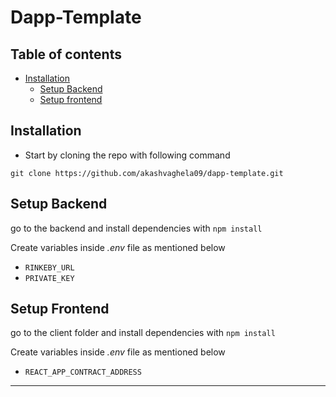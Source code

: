 # Dapp-Template

## Table of contents
- [Installation](#installation)
    - [Setup Backend](#setup-backend)
    - [Setup frontend](#setup-frontend)
## Installation
- Start by cloning the repo with following command
```
git clone https://github.com/akashvaghela09/dapp-template.git
```

## Setup Backend
go to the backend and install dependencies with `npm install`

Create variables inside *.env* file as mentioned below
- `RINKEBY_URL`
- `PRIVATE_KEY` 


## Setup Frontend
go to the client folder and install dependencies with `npm install`

Create variables inside *.env* file as mentioned below
- `REACT_APP_CONTRACT_ADDRESS`
 ***
